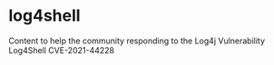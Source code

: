 # log4shell
Content to help the community responding to the Log4j Vulnerability Log4Shell CVE-2021-44228
